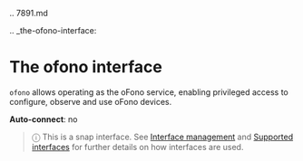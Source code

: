 .. 7891.md

.. _the-ofono-interface:

# The ofono interface

`ofono` allows operating as the oFono service, enabling privileged access to configure, observe and use oFono devices.

**Auto-connect**: no

> ⓘ  This is a snap interface. See [Interface management](interface-management.md) and [Supported interfaces](supported-interfaces.md) for further details on how interfaces are used.
